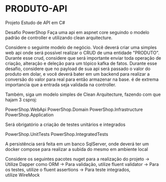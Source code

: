 # PRODUTO-API
Projeto Estudo de API em C#

Desafio PowerShop
Faça uma api em aspnet core seguindo o modelo padrão de controller e utilizando clean arquitecture.

Considere o seguinte modelo de negócio. Você deverá criar uma simples web api onde será possível realizar o CRUD de uma entidade "PRODUTO".
Durante esse crud, considere que será importante enviar toda operação de criação, alteração e deleção para um tópico kafka de fatos.
Durante esse desafio, considere que no payload de sua api será passado o valor do produto em dolar, e você deverá bater em um backend para realizar a conversão do valor para real para então armazenar na base.
é de extrema importancia que a entrada seja validada na controller.

Também, siga um modelo simples de Clean Arquitecture, fazendo com que hajam 3 csproj:

PowerShop.WebApi
PowerShop.Domain
PowerShop.Infrastructure
PowerShop.Application

Será obrigatório a criação de testes unitários e integrados

PowerShop.UnitTests
PowerShop.IntegratedTests

A persistência será feita em um banco SqlServer, onde deverá ter um docker compose para realizar a subida do mesmo em ambiente local

Considere os seguintes pacotes nuget  para a realização do projeto
-> Utilize Dapper como ORM
-> Para validação, utilize fluent validator
-> Para os testes, utilize o fluent assertions
-> Para teste integrados, utilize WireMock
